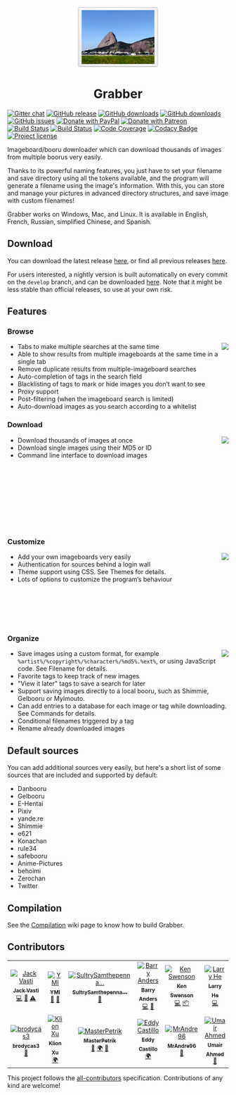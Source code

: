 <p align="center"><img src="src/gui/resources/images/readme-icon.png" alt="" /></p>

<h1 align="center">Grabber</h1>

[![Gitter chat](https://badges.gitter.im/imgbrd-grabber/gitter.png)](https://gitter.im/imgbrd-grabber/Lobby)
[![GitHub release](https://img.shields.io/github/release/Bionus/imgbrd-grabber.svg)](https://github.com/Bionus/imgbrd-grabber/releases/latest)
[![GitHub downloads](https://img.shields.io/github/downloads/Bionus/imgbrd-grabber/latest/total.svg)](https://github.com/Bionus/imgbrd-grabber/releases/latest)
[![GitHub downloads](https://img.shields.io/github/downloads/Bionus/imgbrd-grabber/total.svg)](https://github.com/Bionus/imgbrd-grabber/releases)
[![GitHub issues](https://img.shields.io/github/issues/Bionus/imgbrd-grabber.svg)](https://github.com/Bionus/imgbrd-grabber/issues)
[![Donate with PayPal](https://img.shields.io/badge/paypal-donate-orange.svg)](https://www.paypal.me/jvasti)
[![Donate with Patreon](https://img.shields.io/badge/patreon-donate-orange.svg)](https://www.patreon.com/bionus)
[![Build Status](https://travis-ci.org/Bionus/imgbrd-grabber.svg?branch=master)](https://travis-ci.org/Bionus/imgbrd-grabber)
[![Build Status](https://ci.appveyor.com/api/projects/status/lm08r4q0kuui7a5y/branch/master?svg=true)](https://ci.appveyor.com/project/Bionus/imgbrd-grabber)
[![Code Coverage](https://img.shields.io/codecov/c/github/Bionus/imgbrd-grabber.svg)](https://codecov.io/gh/Bionus/imgbrd-grabber)
[![Codacy Badge](https://api.codacy.com/project/badge/Grade/044edd1462094c6e8d35cb0bcdd86a2b)](https://www.codacy.com/app/bionus/imgbrd-grabber)
[![Project license](https://img.shields.io/github/license/bionus/imgbrd-grabber.svg)](https://raw.githubusercontent.com/Bionus/imgbrd-grabber/develop/LICENSE)

Imageboard/booru downloader which can download thousands of images from multiple boorus very easily.

Thanks to its powerful naming features, you just have to set your filename and save directory using all the tokens available, and the program will generate a filename using the image's information. With this, you can store and manage your pictures in advanced directory structures, and save image with custom filenames!

Grabber works on Windows, Mac, and Linux. It is available in English, French, Russian, simplified Chinese, and Spanish.

## Download
You can download the latest release [here](https://github.com/Bionus/imgbrd-grabber/releases/latest), or find all previous releases [here](https://github.com/Bionus/imgbrd-grabber/releases).

For users interested, a nightly version is built automatically on every commit on the `develop` branch, and can be downloaded [here](https://github.com/Bionus/imgbrd-grabber/releases/nightly). Note that it might be less stable than official releases, so use at your own risk.

## Features

### Browse

[<img src="https://bionus.github.io/imgbrd-grabber/assets/img/screenshots/search-basic-thumb.png" align="right" />](https://bionus.github.io/imgbrd-grabber/assets/img/screenshots/search-basic.png)

* Tabs to make multiple searches at the same time
* Able to show results from multiple imageboards at the same time in a single tab
* Remove duplicate results from multiple-imageboard searches
* Auto-completion of tags in the search field
* Blacklisting of tags to mark or hide images you don’t want to see
* Proxy support
* Post-filtering (when the imageboard search is limited)
* Auto-download images as you search according to a whitelist

### Download

[<img src="https://bionus.github.io/imgbrd-grabber/assets/img/screenshots/download-thumb.png" align="right" />](https://bionus.github.io/imgbrd-grabber/assets/img/screenshots/download.png)

* Download thousands of images at once
* Download single images using their MD5 or ID
* Command line interface to download images

<p>&nbsp;</p>
<p>&nbsp;</p>
<p>&nbsp;</p>
<p>&nbsp;</p>
<p>&nbsp;</p>

### Customize

[<img src="https://bionus.github.io/imgbrd-grabber/assets/img/screenshots/sources-thumb.png" align="right" />](https://bionus.github.io/imgbrd-grabber/assets/img/screenshots/sources.png)

* Add your own imageboards very easily
* Authentication for sources behind a login wall
* Theme support using CSS. See Themes for details.
* Lots of options to customize the program’s behaviour

<p>&nbsp;</p>
<p>&nbsp;</p>
<p>&nbsp;</p>

### Organize

[<img src="https://bionus.github.io/imgbrd-grabber/assets/img/screenshots/filename-thumb.png" align="right" />](https://bionus.github.io/imgbrd-grabber/assets/img/screenshots/filename.png)

* Save images using a custom format, for example `%artist%/%copyright%/%character%/%md5%.%ext%`, or using JavaScript code. See Filename for details.
* Favorite tags to keep track of new images
* "View it later" tags to save a search for later
* Support saving images directly to a local booru, such as Shimmie, Gelbooru or MyImouto.
* Can add entries to a database for each image or tag while downloading. See Commands for details.
* Conditional filenames triggered by a tag
* Rename already downloaded images

## Default sources
You can add additional sources very easily, but here's a short list of some sources that are included and supported by default:
* Danbooru
* Gelbooru
* E-Hentai
* Pixiv
* yande.re
* Shimmie
* e621
* Konachan
* rule34
* safebooru
* Anime-Pictures
* behoimi
* Zerochan
* Twitter

## Compilation
See the [Compilation](https://github.com/Bionus/imgbrd-grabber/wiki/Compilation) wiki page to know how to build Grabber.

## Contributors
<!-- ALL-CONTRIBUTORS-LIST:START -->
<!-- prettier-ignore -->
<table><tr><td align="center"><a href="https://github.com/Bionus"><img src="https://avatars2.githubusercontent.com/u/882719?s=122" width="122px;" alt="Jack Vasti"/><br /><sub><b>Jack Vasti</b></sub></a><br /><a href="https://github.com/Bionus/imgbrd-grabber/commits?author=Bionus" title="Code">💻</a> <a href="https://github.com/Bionus/imgbrd-grabber/commits?author=Bionus" title="Documentation">📖</a> <a href="https://github.com/Bionus/imgbrd-grabber/commits?author=Bionus" title="Tests">⚠️</a></td><td align="center"><a href="https://github.com/Zzzyyzzyxx"><img src="https://avatars0.githubusercontent.com/u/16903308?s=122" width="122px;" alt="YMI"/><br /><sub><b>YMI</b></sub></a><br /><a href="https://github.com/Bionus/imgbrd-grabber/issues?q=author%3AYMI" title="Bug reports">🐛</a> <a href="#ideas-YMI" title="Ideas, Planning, & Feedback">🤔</a></td><td align="center"><a href="https://github.com/SultrySamthepennanceman"><img src="https://avatars2.githubusercontent.com/u/12085184?s=122" width="122px;" alt="SultrySamthepenna&hellip;"/><br /><sub><b>SultrySamthepenna&hellip;</b></sub></a><br /><a href="https://github.com/Bionus/imgbrd-grabber/issues?q=author%3ASultrySamthepennanceman" title="Bug reports">🐛</a></td><td align="center"><a href="https://github.com/BarryMode"><img src="https://avatars1.githubusercontent.com/u/5648875?s=122" width="122px;" alt="Barry Anders"/><br /><sub><b>Barry Anders</b></sub></a><br /><a href="https://github.com/Bionus/imgbrd-grabber/commits?author=BarryMode" title="Code">💻</a> <a href="https://github.com/Bionus/imgbrd-grabber/issues?q=author%3ABarryMode" title="Bug reports">🐛</a></td><td align="center"><a href="https://github.com/Flat"><img src="https://avatars3.githubusercontent.com/u/2048861?s=122" width="122px;" alt="Ken Swenson"/><br /><sub><b>Ken Swenson</b></sub></a><br /><a href="https://github.com/Bionus/imgbrd-grabber/commits?author=Flat" title="Code">💻</a> <a href="#platform-Flat" title="Packaging/porting to new platform">📦</a></td><td align="center"><a href="https://github.com/larry-he"><img src="https://avatars0.githubusercontent.com/u/18506295?s=122" width="122px;" alt="Larry He"/><br /><sub><b>Larry He</b></sub></a><br /><a href="https://github.com/Bionus/imgbrd-grabber/commits?author=larry-he" title="Code">💻</a></td></tr><tr><td align="center"><a href="https://github.com/brodycas3"><img src="https://avatars3.githubusercontent.com/u/19770864?s=122" width="122px;" alt="brodycas3"/><br /><sub><b>brodycas3</b></sub></a><br /><a href="https://github.com/Bionus/imgbrd-grabber/issues?q=author%3Abrodycas3" title="Bug reports">🐛</a></td><td align="center"><a href="https://github.com/sanddudu"><img src="https://avatars1.githubusercontent.com/u/1650692?s=122" width="122px;" alt="Klion Xu"/><br /><sub><b>Klion Xu</b></sub></a><br /><a href="#translation-sanddudu" title="Translation">🌍</a></td><td align="center"><a href="https://github.com/MasterPetrik"><img src="https://avatars2.githubusercontent.com/u/22294259?s=122" width="122px;" alt="MasterPetrik"/><br /><sub><b>MasterPetrik</b></sub></a><br /><a href="https://github.com/Bionus/imgbrd-grabber/issues?q=author%3AMasterPetrik" title="Bug reports">🐛</a> <a href="#translation-MasterPetrik" title="Translation">🌍</a> <a href="#ideas-MasterPetrik" title="Ideas, Planning, & Feedback">🤔</a></td><td align="center"><a href="https://github.com/dyskette"><img src="https://avatars3.githubusercontent.com/u/6687927?s=122" width="122px;" alt="Eddy Castillo"/><br /><sub><b>Eddy Castillo</b></sub></a><br /><a href="#translation-dyskette" title="Translation">🌍</a></td><td align="center"><a href="https://github.com/MrAndre96"><img src="https://avatars0.githubusercontent.com/u/6564956?s=122" width="122px;" alt="MrAndre96"/><br /><sub><b>MrAndre96</b></sub></a><br /><a href="https://github.com/Bionus/imgbrd-grabber/issues?q=author%3AMrAndre96" title="Bug reports">🐛</a></td><td align="center"><a href="https://github.com/brazenvoid"><img src="https://avatars1.githubusercontent.com/u/8722533?s=122" width="122px;" alt="Umair Ahmed"/><br /><sub><b>Umair Ahmed</b></sub></a><br /><a href="https://github.com/Bionus/imgbrd-grabber/issues?q=author%3Abrazenvoid" title="Bug reports">🐛</a></td></tr></table>

<!-- ALL-CONTRIBUTORS-LIST:END -->

This project follows the [all-contributors](https://github.com/kentcdodds/all-contributors) specification.
Contributions of any kind are welcome!
